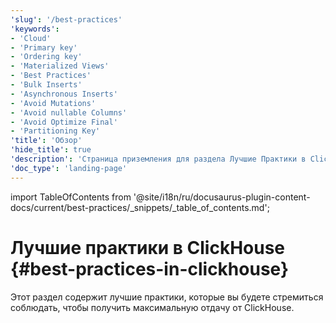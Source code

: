 ```yaml
---
'slug': '/best-practices'
'keywords':
- 'Cloud'
- 'Primary key'
- 'Ordering key'
- 'Materialized Views'
- 'Best Practices'
- 'Bulk Inserts'
- 'Asynchronous Inserts'
- 'Avoid Mutations'
- 'Avoid nullable Columns'
- 'Avoid Optimize Final'
- 'Partitioning Key'
'title': 'Обзор'
'hide_title': true
'description': 'Страница приземления для раздела Лучшие Практики в ClickHouse'
'doc_type': 'landing-page'
---
```


import TableOfContents from '@site/i18n/ru/docusaurus-plugin-content-docs/current/best-practices/_snippets/_table_of_contents.md';


# Лучшие практики в ClickHouse {#best-practices-in-clickhouse}

Этот раздел содержит лучшие практики, которые вы будете стремиться соблюдать, чтобы получить максимальную отдачу от ClickHouse.

<TableOfContents/>
